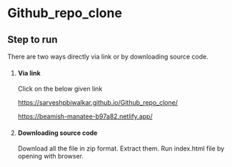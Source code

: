 # Github_repo_clone

## Step to run
There are two ways directly via link or by downloading source code.
1. #### Via link
   Click on the below given link
   
   https://sarveshpbiwalkar.github.io/Github_repo_clone/
   
   https://beamish-manatee-b97a82.netlify.app/
   
3. #### Downloading source code
   Download all the file in zip format.
   Extract them.
   Run index.html file by opening with browser.
   
